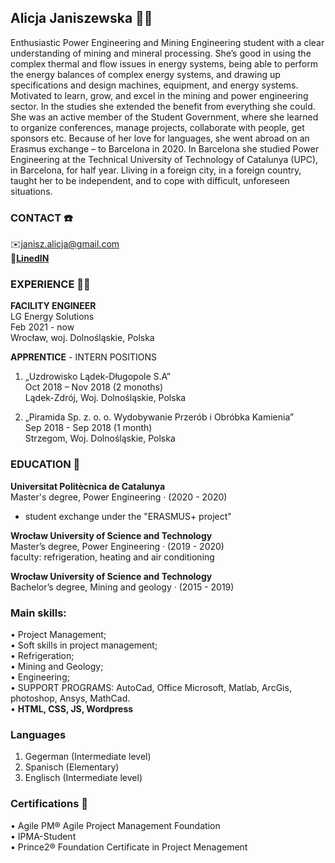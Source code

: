 ## Alicja Janiszewska 👩‍🎓

<p class="text-justify"> Enthusiastic Power Engineering and Mining Engineering student with a clear understanding of mining and mineral processing. She’s good in using the complex thermal and flow issues in energy systems, being able to perform the energy balances of complex energy systems, and drawing up specifications and design machines, equipment, and energy systems. Motivated to learn, grow, and excel in the mining and power engineering sector. In the studies she extended the benefit from everything she could. She was an active member of the Student Government, where she learned to  organize conferences, manage projects, collaborate with people, get sponsors etc. Because of her love for languages,  she went abroad on an Erasmus exchange – to Barcelona in 2020. In Barcelona she studied Power Engineering at the Technical University of Technology of Catalunya (UPC), in Barcelona, for half year. Lliving in a foreign city, in a foreign country, taught her to be independent, and  to cope with difficult, unforeseen situations.</p> 


### CONTACT ☎️

✉️<janisz.alicja@gmail.com><br>
🔗**[LinedIN](www.linkedin.com/in/alicja-janiszewska-3b77b41a9)**

### EXPERIENCE 👷‍♀️

**FACILITY ENGINEER**<br>
LG Energy Solutions<br>
Feb 2021 - now<br>
Wrocław, woj. Dolnośląskie, Polska<br>

**APPRENTICE** - INTERN POSITIONS<br>

1. „Uzdrowisko Lądek-Długopole S.A” <br>
Oct 2018 – Nov 2018 (2 monoths)<br>
Lądek-Zdrój, Woj. Dolnośląskie, Polska<br>

2. „Piramida Sp. z. o. o. Wydobywanie Przerób i Obróbka Kamienia”<br>
Sep 2018 - Sep 2018 (1 month)<br>
Strzegom, Woj. Dolnośląskie, Polska<br>


### EDUCATION 🏫

**Universitat Politècnica de Catalunya**<br>
Master's degree, Power Engineering · (2020 - 2020)<br>
- student exchange under the "ERASMUS+ project"<br>

**Wrocław University of Science and Technology**<br>
Master’s degree, Power Engineering · (2019 - 2020)<br>
faculty: refrigeration, heating and air conditioning<br>

**Wrocław University of Science and Technology**<br>
Bachelor’s degree, Mining and geology · (2015 - 2019)<br>

### Main skills: 

•	Project Management;<br>
•	Soft skills in project management;<br>
•	Refrigeration;<br>
•	Mining and Geology;<br>
•	Engineering; <br>
•	SUPPORT PROGRAMS: AutoCad, Office Microsoft, Matlab, ArcGis, photoshop, Ansys, MathCad.<br>
•	**HTML, CSS, JS, Wordpress**

### Languages 

1. Gegerman (Intermediate level)<br>
3. Spanisch (Elementary)<br>
4. Englisch (Intermediate level)<br>

### Certifications 🥇

•	Agile PM® Agile Project Management Foundation<br>
•	IPMA-Student<br>
•	Prince2® Foundation Certificate in Project Menagement<br>
